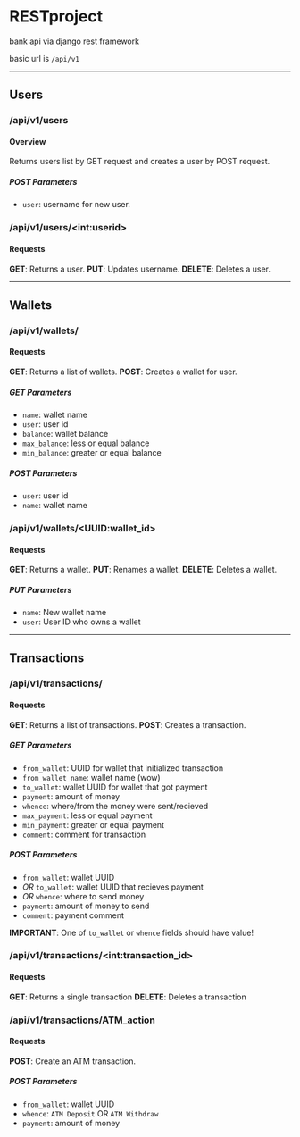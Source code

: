# RESTproject

bank api via django rest framework

basic url is `/api/v1`

---
## Users

### /api/v1/users

#### Overview

Returns users list by GET request and creates a user by POST request.

##### POST Parameters

- `user`: username for new user.

### /api/v1/users/\<int:userid\>

#### Requests

**GET**: Returns a user.
**PUT**: Updates username.
**DELETE**: Deletes a user.

---

## Wallets

### /api/v1/wallets/

#### Requests

**GET**: Returns a list of wallets.
**POST**: Creates a wallet for user.

##### GET Parameters

- `name`: wallet name
- `user`: user id
- `balance`: wallet balance
- `max_balance`: less or equal balance
- `min_balance`: greater or equal balance

##### POST Parameters

- `user`: user id
- `name`: wallet name


### /api/v1/wallets/\<UUID:wallet_id\>

#### Requests

**GET**: Returns a wallet.
**PUT**: Renames a wallet.
**DELETE**: Deletes a wallet.

##### PUT Parameters

- `name`: New wallet name
- `user`: User ID who owns a wallet

---

## Transactions

### /api/v1/transactions/

#### Requests

**GET**: Returns a list of transactions.
**POST**: Creates a transaction.

##### GET Parameters

- `from_wallet`: UUID for wallet that initialized transaction
- `from_wallet_name`: wallet name (wow)
- `to_wallet`: wallet UUID for wallet that got payment
- `payment`: amount of money
- `whence`: where/from the money were sent/recieved
- `max_payment`: less or equal payment
- `min_payment`: greater or equal payment
- `comment`: comment for transaction

##### POST Parameters

- `from_wallet`: wallet UUID
- _OR_ `to_wallet`: wallet UUID that recieves payment
- _OR_ `whence`: where to send money
- `payment`: amount of money to send
- `comment`: payment comment

**IMPORTANT**: One of `to_wallet` or `whence` fields should have value!

### /api/v1/transactions/\<int:transaction_id\>

#### Requests

**GET**: Returns a single transaction
**DELETE**: Deletes a transaction

### /api/v1/transactions/ATM_action

#### Requests

**POST**: Create an ATM transaction.

##### POST Parameters

- `from_wallet`: wallet UUID
- `whence`: `ATM Deposit` OR `ATM Withdraw`
- `payment`: amount of money
